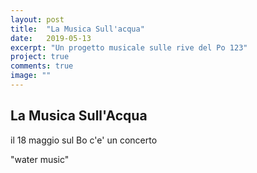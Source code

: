 ```yaml
---
layout: post
title:  "La Musica Sull'acqua"
date:   2019-05-13
excerpt: "Un progetto musicale sulle rive del Po 123"
project: true
comments: true
image: ""
---
```


## La Musica Sull'Acqua

il 18 maggio sul Bo c'e' un concerto

"water music"
